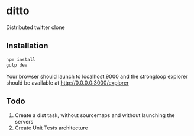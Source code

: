 # ditto
Distributed twitter clone

## Installation
```bash
npm install
gulp dev
```
Your browser should launch to localhost:9000 and the strongloop explorer should
be available at http://0.0.0.0:3000/explorer

## Todo
1. Create a dist task, without sourcemaps and without launching the servers
2. Create Unit Tests architecture
